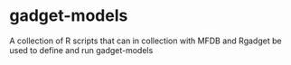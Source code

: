 # gadget-models
A collection of R scripts that can in collection with MFDB and Rgadget be used to define and run gadget-models
